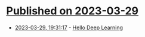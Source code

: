 # [Published on 2023-03-29](index.md)

* [2023-03-29, 19:31:17](https://lobste.rs/s/gu9bml/hello_deep_learning) - [Hello Deep Learning](https://berthub.eu/articles/posts/hello-deep-learning/)
